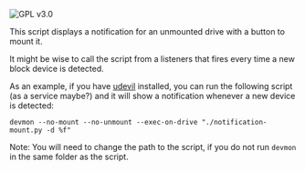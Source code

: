 ![GPL v3.0](https://img.shields.io/github/license/patrick96/notification-mount.svg)

This script displays a notification for an unmounted drive with a button to mount it.

It might be wise to call the script from a listeners that fires every time a new block device is detected.

As an example, if you have [udevil](https://ignorantguru.github.io/udevil/) installed, you can run the following script (as a service maybe?) and it will show a notification whenever a new device is detected:

```
devmon --no-mount --no-unmount --exec-on-drive "./notification-mount.py -d %f"
```
Note: You will need to change the path to the script, if you do not run `devmon` in the same folder as the script.
